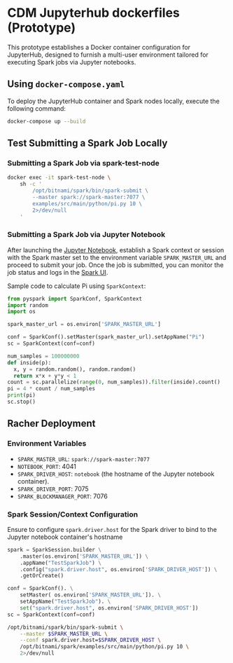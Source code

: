 # CDM Jupyterhub dockerfiles (Prototype)

This prototype establishes a Docker container configuration for JupyterHub, designed to furnish a multi-user 
environment tailored for executing Spark jobs via Jupyter notebooks.

## Using `docker-compose.yaml`

To deploy the JupyterHub container and Spark nodes locally, execute the following command:

```bash
docker-compose up --build
```

## Test Submitting a Spark Job Locally

### Submitting a Spark Job via spark-test-node
```bash
docker exec -it spark-test-node \
    sh -c '
	    /opt/bitnami/spark/bin/spark-submit \
	    --master spark://spark-master:7077 \
	    examples/src/main/python/pi.py 10 \
	    2>/dev/null
    '
```

### Submitting a Spark Job via Jupyter Notebook
After launching the [Jupyter Notebook](http://localhost:4041/), establish a Spark context or session with the Spark 
master set to the environment variable `SPARK_MASTER_URL` and proceed to submit your job. Once the job is submitted, 
you can monitor the job status and logs in the [Spark UI](http://localhost:8080/).

Sample code to calculate Pi using `SparkContext`:
```python
from pyspark import SparkConf, SparkContext
import random
import os

spark_master_url = os.environ['SPARK_MASTER_URL']

conf = SparkConf().setMaster(spark_master_url).setAppName("Pi")
sc = SparkContext(conf=conf)

num_samples = 100000000
def inside(p):     
  x, y = random.random(), random.random()
  return x*x + y*y < 1
count = sc.parallelize(range(0, num_samples)).filter(inside).count()
pi = 4 * count / num_samples
print(pi)
sc.stop()
```

## Racher Deployment

### Environment Variables
- `SPARK_MASTER_URL`: `spark://spark-master:7077`
- `NOTEBOOK_PORT`: 4041
- `SPARK_DRIVER_HOST`: `notebook` (the hostname of the Jupyter notebook container).
- `SPARK_DRIVER_PORT`: 7075
- `SPARK_BLOCKMANAGER_PORT`: 7076

### Spark Session/Context Configuration

Ensure to configure `spark.driver.host` for the Spark driver to bind to the Jupyter notebook container's hostname

```python
spark = SparkSession.builder \
    .master(os.environ['SPARK_MASTER_URL']) \
    .appName("TestSparkJob") \
    .config("spark.driver.host", os.environ['SPARK_DRIVER_HOST']) \
    .getOrCreate()
```
```python
conf = SparkConf(). \
    setMaster( os.environ['SPARK_MASTER_URL']). \
    setAppName("TestSparkJob"). \
    set("spark.driver.host", os.environ['SPARK_DRIVER_HOST'])
sc = SparkContext(conf=conf)
```

```bash
/opt/bitnami/spark/bin/spark-submit \
    --master $SPARK_MASTER_URL \
    --conf spark.driver.host=$SPARK_DRIVER_HOST \
    /opt/bitnami/spark/examples/src/main/python/pi.py 10 \
    2>/dev/null
```







